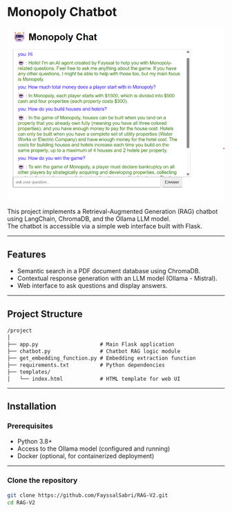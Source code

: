 # Monopoly Chatbot

![Chatbot UI](Images/Monopoly.png)

This project implements a Retrieval-Augmented Generation (RAG) chatbot using LangChain, ChromaDB, and the Ollama LLM model.  
The chatbot is accessible via a simple web interface built with Flask.

---

## Features

- Semantic search in a PDF document database using ChromaDB.  
- Contextual response generation with an LLM model (Ollama - Mistral).  
- Web interface to ask questions and display answers.  

---

## Project Structure
```
/project
│
├── app.py                    # Main Flask application
├── chatbot.py                # Chatbot RAG logic module
├── get_embedding_function.py # Embedding extraction function
├── requirements.txt          # Python dependencies
├── templates/
│   └── index.html            # HTML template for web UI
```

---

## Installation

### Prerequisites

- Python 3.8+  
- Access to the Ollama model (configured and running)  
- Docker (optional, for containerized deployment)

---

### Clone the repository

```bash
git clone https://github.com/FayssalSabri/RAG-V2.git
cd RAG-V2


